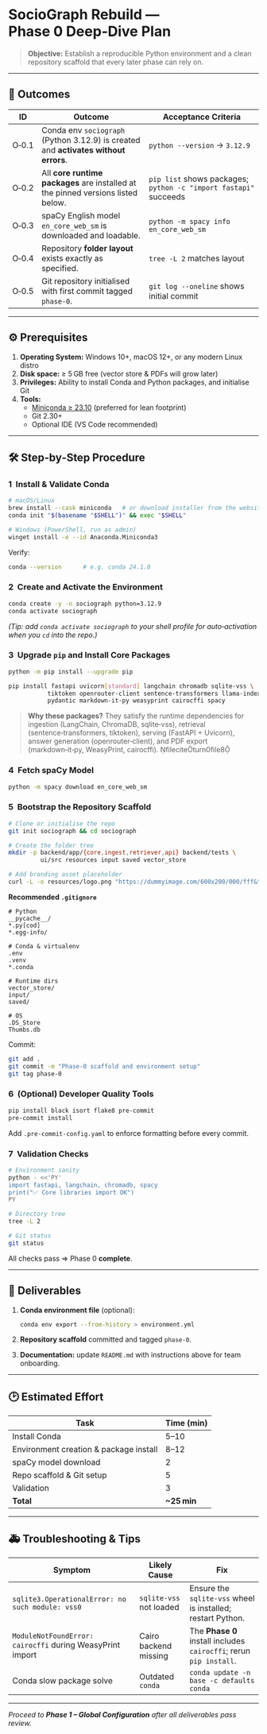 # **SocioGraph Rebuild — Phase 0 Deep‑Dive Plan**

> **Objective:** Establish a reproducible Python environment and a clean repository scaffold that every later phase can rely on.

---

## 🎯 Outcomes

| ID | Outcome | Acceptance Criteria |
|----|---------|---------------------|
| O‑0.1 | Conda env `sociograph` (Python 3.12.9) is created and **activates without errors**. | `python --version` → `3.12.9` |
| O‑0.2 | All **core runtime packages** are installed at the pinned versions listed below. | `pip list` shows packages; `python -c "import fastapi"` succeeds |
| O‑0.3 | spaCy English model `en_core_web_sm` is downloaded and loadable. | `python -m spacy info en_core_web_sm` |
| O‑0.4 | Repository **folder layout** exists exactly as specified. | `tree -L 2` matches layout |
| O‑0.5 | Git repository initialised with first commit tagged `phase‑0`. | `git log --oneline` shows initial commit |

---

## ⚙️ Prerequisites

1. **Operating System:** Windows 10+, macOS 12+, or any modern Linux distro  
2. **Disk space:** ≥ 5 GB free (vector store & PDFs will grow later)  
3. **Privileges:** Ability to install Conda and Python packages, and initialise Git  
4. **Tools:**  
   - [Miniconda ≥ 23.10](https://docs.conda.io/en/latest/miniconda.html) (preferred for lean footprint)  
   - Git 2.30+  
   - Optional IDE (VS Code recommended)

---

## 🛠️ Step‑by‑Step Procedure

### 1  Install & Validate Conda

```bash
# macOS/Linux
brew install --cask miniconda   # or download installer from the website
conda init "$(basename "$SHELL")" && exec "$SHELL"

# Windows (PowerShell, run as admin)
winget install -e --id Anaconda.Miniconda3
```

Verify:

```bash
conda --version      # e.g. conda 24.1.0
```

### 2  Create and Activate the Environment

```bash
conda create -y -n sociograph python=3.12.9
conda activate sociograph
```

*(Tip: add `conda activate sociograph` to your shell profile for auto‑activation when you `cd` into the repo.)*

### 3  Upgrade `pip` and Install Core Packages

```bash
python -m pip install --upgrade pip

pip install fastapi uvicorn[standard] langchain chromadb sqlite-vss \
           tiktoken openrouter-client sentence-transformers llama-index \
           pydantic markdown-it-py weasyprint cairocffi spacy
```

> **Why these packages?** They satisfy the runtime dependencies for ingestion (LangChain, ChromaDB, sqlite‑vss), retrieval (sentence‑transformers, tiktoken), serving (FastAPI + Uvicorn), answer generation (openrouter‑client), and PDF export (markdown‑it‑py, WeasyPrint, cairocffi). fileciteturn0file8

### 4  Fetch spaCy Model

```bash
python -m spacy download en_core_web_sm
```

### 5  Bootstrap the Repository Scaffold

```bash
# Clone or initialise the repo
git init sociograph && cd sociograph

# Create the folder tree
mkdir -p backend/app/{core,ingest,retriever,api} backend/tests \
         ui/src resources input saved vector_store

# Add branding asset placeholder
curl -L -o resources/logo.png "https://dummyimage.com/600x200/000/fff&text=SocioGraph"
```

**Recommended `.gitignore`**

```
# Python
__pycache__/
*.py[cod]
*.egg-info/

# Conda & virtualenv
.env
.venv
*.conda

# Runtime dirs
vector_store/
input/
saved/

# OS
.DS_Store
Thumbs.db
```

Commit:

```bash
git add .
git commit -m "Phase‑0 scaffold and environment setup"
git tag phase-0
```

### 6  (Optional) Developer Quality Tools

```bash
pip install black isort flake8 pre-commit
pre-commit install
```

Add `.pre-commit-config.yaml` to enforce formatting before every commit.

### 7  Validation Checks

```bash
# Environment sanity
python - <<'PY'
import fastapi, langchain, chromadb, spacy
print("✅ Core libraries import OK")
PY

# Directory tree
tree -L 2

# Git status
git status
```

All checks pass ⇒ Phase 0 **complete**.

---

## 📝 Deliverables

1. **Conda environment file** (optional):  

   ```bash
   conda env export --from-history > environment.yml
   ```

2. **Repository scaffold** committed and tagged `phase‑0`.  
3. **Documentation:** update `README.md` with instructions above for team onboarding.

---

## 🕑 Estimated Effort

| Task | Time (min) |
|------|------------|
| Install Conda | 5–10 |
| Environment creation & package install | 8–12 |
| spaCy model download | 2 |
| Repo scaffold & Git setup | 5 |
| Validation | 3 |
| **Total** | **~25 min** |

---

## 🚑 Troubleshooting & Tips

| Symptom | Likely Cause | Fix |
|---------|--------------|-----|
| `sqlite3.OperationalError: no such module: vss0` | `sqlite-vss` not loaded | Ensure the `sqlite-vss` wheel is installed; restart Python. |
| `ModuleNotFoundError: cairocffi` during WeasyPrint import | Cairo backend missing | The **Phase 0** install includes `cairocffi`; rerun `pip install`. |
| Conda slow package solve | Outdated `conda` | `conda update -n base -c defaults conda` |

---

_Proceed to **Phase 1 – Global Configuration** after all deliverables pass review._

